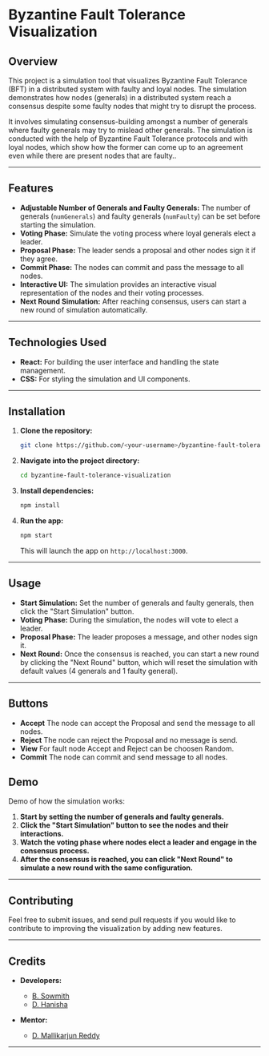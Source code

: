 

# Byzantine Fault Tolerance Visualization

## Overview

This project is a simulation tool that visualizes Byzantine Fault Tolerance (BFT) in a distributed system with faulty and loyal nodes. The simulation demonstrates how nodes (generals) in a distributed system reach a consensus despite some faulty nodes that might try to disrupt the process.

It involves simulating consensus-building amongst a number of generals where faulty generals may try to mislead other generals. The simulation is conducted with the help of Byzantine Fault Tolerance protocols and with loyal nodes, which show how the former can come up to an agreement even while there are present nodes that are faulty..

---

## Features

- **Adjustable Number of Generals and Faulty Generals:** The number of generals (`numGenerals`) and faulty generals (`numFaulty`) can be set before starting the simulation.
- **Voting Phase:** Simulate the voting process where loyal generals elect a leader.
- **Proposal Phase:** The leader sends a proposal and other nodes sign it if they agree.
- **Commit Phase:** The nodes can commit and pass the message to all nodes.
- **Interactive UI:** The simulation provides an interactive visual representation of the nodes and their voting processes.
- **Next Round Simulation:** After reaching consensus, users can start a new round of simulation automatically.
  
---

## Technologies Used

- **React:** For building the user interface and handling the state management.
- **CSS:** For styling the simulation and UI components.

---

## Installation

1. **Clone the repository:**

   ```bash
   git clone https://github.com/<your-username>/byzantine-fault-tolerance-visualization.git
   ```

2. **Navigate into the project directory:**

   ```bash
   cd byzantine-fault-tolerance-visualization
   ```

3. **Install dependencies:**

   ```bash
   npm install
   ```

4. **Run the app:**

   ```bash
   npm start
   ```

   This will launch the app on `http://localhost:3000`.

---

## Usage

- **Start Simulation:** Set the number of generals and faulty generals, then click the "Start Simulation" button.
- **Voting Phase:** During the simulation, the nodes will vote to elect a leader.
- **Proposal Phase:** The leader proposes a message, and other nodes sign it.
- **Next Round:** Once the consensus is reached, you can start a new round by clicking the "Next Round" button, which will reset the simulation with default values (4 generals and 1 faulty general).

---
## Buttons
- **Accept** The node can accept the Proposal and send the message to all nodes.
- **Reject** The node can reject the Proposal and no message is send.
- **View** For fault node Accept and Reject can be choosen Random.
- **Commit** The node can commit and send message to all nodes.

## Demo

Demo of how the simulation works:

1. **Start by setting the number of generals and faulty generals.**
2. **Click the "Start Simulation" button to see the nodes and their interactions.**
3. **Watch the voting phase where nodes elect a leader and engage in the consensus process.**
4. **After the consensus is reached, you can click "Next Round" to simulate a new round with the same configuration.**

---

## Contributing

Feel free to submit issues, and send pull requests if you would like to contribute to improving the visualization by adding new features.

---

## Credits

- **Developers:**
  - [B. Sowmith](https://www.linkedin.com/in/sowmith-balabhadra/)
  - [D. Hanisha](https://www.linkedin.com/in/duvvuri-hanisha-a0b376269/)

- **Mentor:**
  - [D. Mallikarjun Reddy](https://www.linkedin.com/in/mallikarjun-reddy-dorsala-12533663/)

---


